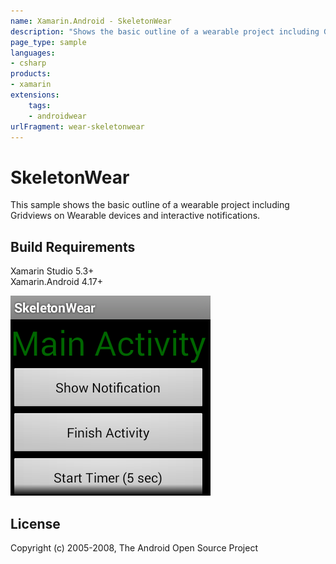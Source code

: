 ```yaml
---
name: Xamarin.Android - SkeletonWear
description: "Shows the basic outline of a wearable project including Gridviews on Wearable devices and interactive notifications (Andriod Wear)"
page_type: sample
languages:
- csharp
products:
- xamarin
extensions:
    tags:
    - androidwear
urlFragment: wear-skeletonwear
---
```

# SkeletonWear

This sample shows the basic outline of a wearable project including Gridviews on Wearable devices and interactive notifications.

## Build Requirements

Xamarin Studio 5.3+  
Xamarin.Android 4.17+

![SkeletonWear application screenshot](Screenshots/launch.png "SkeletonWear application screenshot")

## License

Copyright (c) 2005-2008, The Android Open Source Project  
